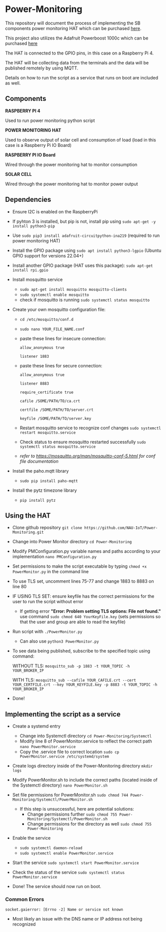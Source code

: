# Power-Monitoring
  This repository will document the process of implementing the SB components power monitoring HAT which can be purchased [here](https://www.amazon.com/components-Monitoring-Channel-Current-Raspberry/dp/B08TC6CW9Y/ref=sr_1_3?crid=1NE1E3I6JO8NI&keywords=power+monitor+hat+raspberry+pi&qid=1664130908&sprefix=power+monitor+hat+raspberry+pi,aps,104&sr=8-3).
  
  This project also utilizes the Adafruit Powerboost 1000c which can be purchased [here](https://www.adafruit.com/product/2465) 
  
  
  The HAT is connected to the GPIO pins, in this case on a Raspberry Pi 4. 
  
  The HAT will be collecting data from the terminals and the data will be published remotely by using MQTT.

  Details on how to run the script as a service that runs on boot are included as well. 

## Components

**RASPBERRY PI 4**

   Used to run power monitoring python script
   
   
   
**POWER MONITORING HAT**

   Used to observe output of solar cell and consumption of load (load in this case is a Raspberry Pi IO Board)
  
  

**RASPBERRY PI IO Board**

  Wired through the power monitoring hat to monitor consumption
    


**SOLAR CELL**

   Wired through the power monitoring hat to monitor power output



## Dependencies

  - Ensure I2C is enabled on the RaspberryPi

  - If pyhton 3 is installed, but pip is not, install pip using `sudo apt-get -y install python3-pip`

  - Use `sudo pip3 install adafruit-circuitpython-ina219` (required to run power monitoring HAT)

  - Install the GPIO package using `sudo apt install python3-lgpio` (Ubuntu GPIO support for versions 22.04+)
   
  - Install another GPIO package (HAT uses this package): `sudo apt-get install rpi.gpio`

  - Install mosquitto service 
    - `sudo apt-get install mosquitto mosquitto-clients`
    - `sudo systemctl enable mosquitto`
    - check if mosquitto is running `sudo systemctl status mosquitto`

  - Create your own mosquitto configuration file:
    - `cd /etc/mosquitto/conf.d`
    - `sudo nano YOUR_FILE_NAME.conf`
    - paste these lines for insecure connection:
        
       ```
       allow_anonymous true
        
       listener 1883
       ```
    - paste these lines for secure connection:
       
       ```
       allow_anonymous true
        
       listener 8883
        
       require_certificate true
       
       cafile /SOME/PATH/TO/ca.crt
        
       certfile /SOME/PATH/TO/server.crt
        
       keyfile /SOME/PATH/TO/server.key
       ``` 
    - Restart mosquitto service to recognize conf changes `sudo systemctl restart mosquitto.service`  
    - Check status to ensure mosquitto restarted successfully `sudo systemctl status mosquitto.service`
    - *refer to https://mosquitto.org/man/mosquitto-conf-5.html for conf file documentation*

  - Install the paho.mqtt library 
    - `sudo pip install paho-mqtt`

  - Install the pytz timezone library
    - `pip install pytz`


## Using the HAT

  - Clone github repository `git clone https://github.com/NAU-IoT/Power-Monitoring.git`
  - Change into Power Monitor directory `cd Power-Monitoring`
  - Modify PMConfiguration.py variable names and paths according to your implementation `nano PMConfiguration.py`
  - Set permissions to make the script executable by typing `chmod +x PowerMonitor.py` in the command line
  - To use TLS set, uncomment lines 75-77 and change 1883 to 8883 on line 80
  - IF USING TLS SET: ensure keyfile has the correct permissions for the user to run the script without error
    - If getting error **"Error: Problem setting TLS options: File not found."** use command `sudo chmod 640 YourKeyFile.key` (sets permissions so that the user and group are able to read the keyfile)
  - Run script with `./PowerMonitor.py`
    - Can also use `python3 PowerMonitor.py`
  - To see data being published, subscribe to the specified topic using command: 
    
    WITHOUT TLS: `mosquitto_sub -p 1883 -t YOUR_TOPIC -h YOUR_BROKER_IP`
    
    WITH TLS: `mosquitto_sub --cafile YOUR_CAFILE.crt --cert YOUR_CERTFILE.crt --key YOUR_KEYFILE.key -p 8883 -t YOUR_TOPIC -h YOUR_BROKER_IP`
  
  - Done!
  
  
  ## Implementing the script as a service
  
  - Create a systemd entry 
      - Change into Systemctl directory `cd Power-Monitoring/Systemctl` 
      - Modify line 8 of PowerMonitor.service to reflect the correct path `nano PowerMonitor.service`
      - Copy the .service file to correct location `sudo cp PowerMonitor.service /etc/systemd/system`
  - Create logs directory inside of the Power-Monitoring directory `mkdir logs`
  - Modify PowerMonitor.sh to include the correct paths (located inside of the Systemctl directory) `nano PowerMonitor.sh`
  - Set file permissions for PowerMonitor.sh `sudo chmod 744 Power-Monitoring/Systemctl/PowerMonitor.sh`
      - If this step is unsuccessful, here are potential solutions:
         - Change permissions further `sudo chmod 755 Power-Monitoring/Systemctl/PowerMonitor.sh`
         - Change permissions for the directory as well `sudo chmod 755 Power-Monitoring`
  - Enable the service 
      - `sudo systemctl daemon-reload`
      - `sudo systemctl enable PowerMonitor.service`
      
  - Start the service `sudo systemctl start PowerMonitor.service`
  
  - Check the status of the service `sudo systemctl status PowerMonitor.service`
  
  - Done! The service should now run on boot. 


  ### Common Errors
  
  
  `socket.gaierror: [Errno -2] Name or service not known`
  
   - Most likely an issue with the DNS name or IP address not being recognized
